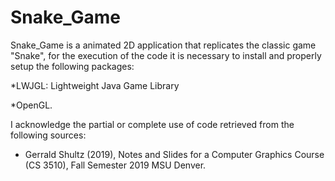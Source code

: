 # Snake_Game
Snake_Game is a animated 2D application that replicates the classic game "Snake", for the execution of the code it is necessary to install and properly setup the following packages:

*LWJGL:
Lightweight Java Game Library

*OpenGL.

I acknowledge the partial or complete use of code retrieved from the following sources:

* Gerrald Shultz (2019), Notes and Slides for a Computer Graphics Course (CS 3510), Fall Semester 2019 MSU Denver. 
